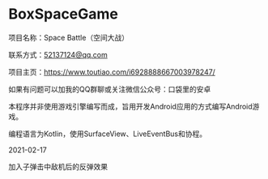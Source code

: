 # BoxSpaceGame
项目名称：Space Battle（空间大战）

联系方式：52137124@qq.com

项目主页：https://www.toutiao.com/i6928888667003978247/

如果有问题可以加我的QQ群聊或关注微信公众号：口袋里的安卓

本程序并非使用游戏引擎编写而成，旨用开发Android应用的方式编写Android游戏。

编程语言为Kotlin，使用SurfaceView、LiveEventBus和协程。

2021-02-17

加入子弹击中敌机后的反弹效果